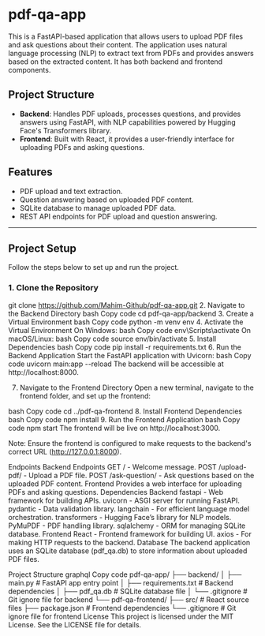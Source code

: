 # pdf-qa-app

This is a FastAPI-based application that allows users to upload PDF files and ask questions about their content. The application uses natural language processing (NLP) to extract text from PDFs and provides answers based on the extracted content. It has both backend and frontend components.

## Project Structure

- **Backend**: Handles PDF uploads, processes questions, and provides answers using FastAPI, with NLP capabilities powered by Hugging Face's Transformers library.
- **Frontend**: Built with React, it provides a user-friendly interface for uploading PDFs and asking questions.

## Features

- PDF upload and text extraction.
- Question answering based on uploaded PDF content.
- SQLite database to manage uploaded PDF data.
- REST API endpoints for PDF upload and question answering.

---

## Project Setup

Follow the steps below to set up and run the project.

### 1. Clone the Repository
git clone https://github.com/Mahim-Github/pdf-qa-app.git
2. Navigate to the Backend Directory
bash
Copy code
cd pdf-qa-app/backend
3. Create a Virtual Environment
bash
Copy code
python -m venv env
4. Activate the Virtual Environment
On Windows:
bash
Copy code
env\Scripts\activate
On macOS/Linux:
bash
Copy code
source env/bin/activate
5. Install Dependencies
bash
Copy code
pip install -r requirements.txt
6. Run the Backend Application
Start the FastAPI application with Uvicorn:
bash
Copy code
uvicorn main:app --reload
The backend will be accessible at http://localhost:8000.

7. Navigate to the Frontend Directory
Open a new terminal, navigate to the frontend folder, and set up the frontend:

bash
Copy code
cd ../pdf-qa-frontend
8. Install Frontend Dependencies
bash
Copy code
npm install
9. Run the Frontend Application
bash
Copy code
npm start
The frontend will be live on http://localhost:3000.

Note: Ensure the frontend is configured to make requests to the backend's correct URL (http://127.0.0.1:8000).

Endpoints
Backend Endpoints
GET / - Welcome message.
POST /upload-pdf/ - Upload a PDF file.
POST /ask-question/ - Ask questions based on the uploaded PDF content.
Frontend
Provides a web interface for uploading PDFs and asking questions.
Dependencies
Backend
fastapi - Web framework for building APIs.
uvicorn - ASGI server for running FastAPI.
pydantic - Data validation library.
langchain - For efficient language model orchestration.
transformers - Hugging Face’s library for NLP models.
PyMuPDF - PDF handling library.
sqlalchemy - ORM for managing SQLite database.
Frontend
React - Frontend framework for building UI.
axios - For making HTTP requests to the backend.
Database
The backend application uses an SQLite database (pdf_qa.db) to store information about uploaded PDF files.

Project Structure
graphql
Copy code
pdf-qa-app/
├── backend/
│   ├── main.py          # FastAPI app entry point
│   ├── requirements.txt # Backend dependencies
│   ├── pdf_qa.db        # SQLite database file
│   └── .gitignore       # Git ignore file for backend
└── pdf-qa-frontend/
    ├── src/             # React source files
    ├── package.json     # Frontend dependencies
    └── .gitignore       # Git ignore file for frontend
License
This project is licensed under the MIT License. See the LICENSE file for details.
